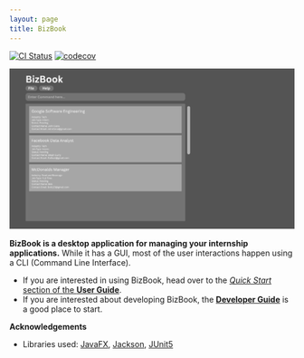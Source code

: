 ```yaml
---
layout: page
title: BizBook
---
```


[![CI Status](https://github.com/AY2526S1-CS2103T-T10-1/tp/actions/workflows/gradle.yml/badge.svg)](https://github.com/AY2526S1-CS2103T-T10-1/tp/actions/workflows/gradle.yml)
[![codecov](https://codecov.io/github/AY2526S1-CS2103T-T10-2/tp/graph/badge.svg?token=EK4GP6S1V4)](https://codecov.io/github/AY2526S1-CS2103T-T10-2/tp)

![Ui](images/Ui.png)

**BizBook is a desktop application for managing your internship applications.** While it has a GUI, most of the user interactions happen using a CLI (Command Line Interface).

* If you are interested in using BizBook, head over to the [_Quick Start_ section of the **User Guide**](UserGuide.html#quick-start).
* If you are interested about developing BizBook, the [**Developer Guide**](DeveloperGuide.html) is a good place to start.


**Acknowledgements**

* Libraries used: [JavaFX](https://openjfx.io/), [Jackson](https://github.com/FasterXML/jackson), [JUnit5](https://github.com/junit-team/junit5)
